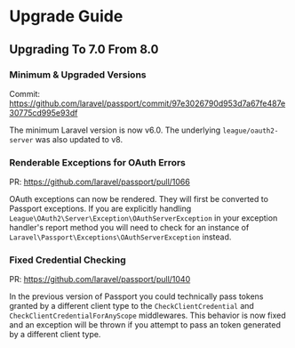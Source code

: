 # Upgrade Guide

## Upgrading To 7.0 From 8.0

### Minimum & Upgraded Versions

Commit: https://github.com/laravel/passport/commit/97e3026790d953d7a67fe487e30775cd995e93df

The minimum Laravel version is now v6.0. The underlying `league/oauth2-server` was also updated to v8.

### Renderable Exceptions for OAuth Errors

PR: https://github.com/laravel/passport/pull/1066

OAuth exceptions can now be rendered. They will first be converted to Passport exceptions. If you are explicitly handling `League\OAuth2\Server\Exception\OAuthServerException` in your exception handler's report method you will need to check for an instance of `Laravel\Passport\Exceptions\OAuthServerException` instead.

### Fixed Credential Checking

PR: https://github.com/laravel/passport/pull/1040

In the previous version of Passport you could technically pass tokens granted by a different client type to the `CheckClientCredential` and `CheckClientCredentialForAnyScope` middlewares. This behavior is now fixed and an exception will be thrown if you attempt to pass an token generated by a different client type.
